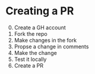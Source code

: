 # Creating a PR

0. Create a GH account
1. Fork the repo
2. Make changes in the fork
3. Propse a change in comments
5. Make the change
7. Test it locally
6. Create a PR